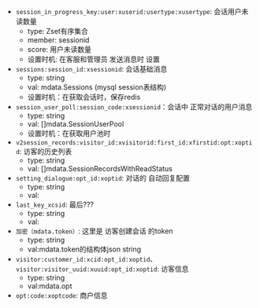  - `session_in_progress_key:user:xuserid:usertype:xusertype`: 会话用户未读数量
   - type: Zset有序集合
   - member: sessionid
   - score: 用户未读数量
   - 设置时机: 在客服和管理员 发送消息时 设置
 - `sessions:session_id:xsessionid`: 会话基础消息
   - type: string
   - val: mdata.Sessions (mysql session表结构)
   - 设置时机：在获取会话时，保存redis
 - `session_user_poll:session_code:xsessionid`：会话中 正常对话的用户消息
   - type: string
   - val: []mdata.SessionUserPool
   - 设置时机：在获取用户池时
 - `v2session_records:visitor_id:xvisitorid:first_id:xfirstid:opt:xoptid`: 访客的历史列表
   - type: string
   - val: []mdata.SessionRecordsWithReadStatus
 - `setting_dialogue:opt_id:xoptid`: 对话的 自动回复配置
   - type: string
   - val:
 - `last_key_xcsid`: 最后???
   - type: string
   - val:
 - `加密（mdata.token）`: 这里是 访客创建会话 的token
   - type: string
   - val:mdata.token的结构体json string
- `visitor:customer_id:xcid:opt_id:xoptid`、`visitor:visitor_uuid:xuuid:opt_id:xoptid`: 访客信息
   - type: string
   - val:mdata.opt
- `opt:code:xoptcode`: 商户信息